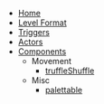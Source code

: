 * [Home](/)
* [Level Format](/level-format.md)
* [Triggers](/triggers.md)
* [Actors](/actors.md)
* [Components](/components.md)
  * Movement
    * [truffleShuffle](/components/movement/truffleShuffle.md)
  * Misc
    * [palettable](/components/misc/palettable)